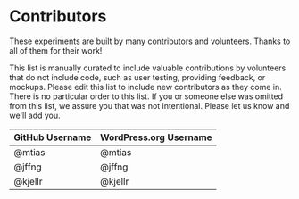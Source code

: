 # Contributors

These experiments are built by many contributors and volunteers. Thanks to all of them for their work!

This list is manually curated to include valuable contributions by volunteers that do not include code, such as user testing, providing feedback, or mockups. Please edit this list to include new contributors as they come in. There is no particular order to this list. If you or someone else was omitted from this list, we assure you that was not intentional. Please let us know and we'll add you. 

| GitHub Username | WordPress.org Username|
| --------------- | --------------------- |
| @mtias | @mtias |
| @jffng | @jffng |
| @kjellr | @kjellr |